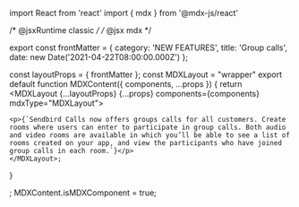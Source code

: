 
import React from 'react'
import { mdx } from '@mdx-js/react'

/* @jsxRuntime classic */
/* @jsx mdx */

export const frontMatter = {
  category: 'NEW FEATURES',
  title: 'Group calls',
  date: new Date('2021-04-22T08:00:00.000Z')
};

const layoutProps = {
  frontMatter
};
const MDXLayout = "wrapper"
export default function MDXContent({
  components,
  ...props
}) {
  return <MDXLayout {...layoutProps} {...props} components={components} mdxType="MDXLayout">

    <p>{`Sendbird Calls now offers groups calls for all customers. Create rooms where users can enter to participate in group calls. Both audio and video rooms are available in which you’ll be able to see a list of rooms created on your app, and view the participants who have joined group calls in each room.`}</p>
    </MDXLayout>;
}

;
MDXContent.isMDXComponent = true;